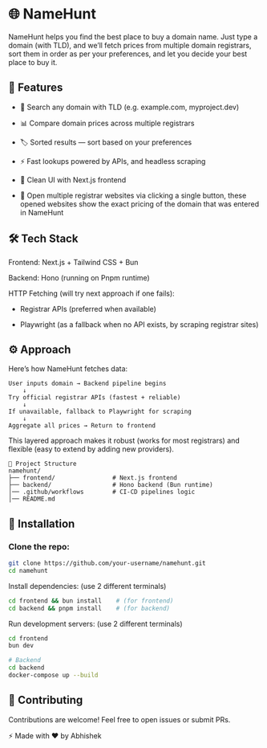 # 🌐 NameHunt

NameHunt helps you find the best place to buy a domain name.
Just type a domain (with TLD), and we’ll fetch prices from multiple domain registrars, sort them in order as per your preferences, and let you decide your best place to buy it.

## 🚀 Features

* 🔎 Search any domain with TLD (e.g. example.com, myproject.dev)

* 📊 Compare domain prices across multiple registrars

* 🏷️ Sorted results — sort based on your preferences

* ⚡ Fast lookups powered by APIs, and headless scraping

* 📱 Clean UI with Next.js frontend

* 🚀 Open multiple registrar websites via clicking a single button, these opened websites show the exact pricing of the domain that was entered in NameHunt  

## 🛠️ Tech Stack

Frontend: Next.js + Tailwind CSS + Bun

Backend: Hono (running on Pnpm runtime)

HTTP Fetching (will try next approach if one fails):

* Registrar APIs (preferred when available)

* Playwright (as a fallback when no API exists, by scraping registrar sites)

## ⚙️ Approach

Here’s how NameHunt fetches data:
```
User inputs domain → Backend pipeline begins 
    ↓
Try official registrar APIs (fastest + reliable)
    ↓
If unavailable, fallback to Playwright for scraping
    ↓
Aggregate all prices → Return to frontend
```


This layered approach makes it robust (works for most registrars) and flexible (easy to extend by adding new providers).

```
📂 Project Structure
namehunt/
├── frontend/                # Next.js frontend
├── backend/                 # Hono backend (Bun runtime)
│── .github/workflows        # CI-CD pipelines logic
│── README.md

```
## 🔧 Installation

### Clone the repo:

```bash
git clone https://github.com/your-username/namehunt.git
cd namehunt
```

Install dependencies: (use 2 different terminals)
```bash
cd frontend && bun install    # (for frontend)
cd backend && pnpm install    # (for backend)
```

Run development servers: (use 2 different terminals)
```bash
cd frontend
bun dev

# Backend
cd backend
docker-compose up --build
```

## 🤝 Contributing

Contributions are welcome! Feel free to open issues or submit PRs.

⚡ Made with ❤️ by Abhishek